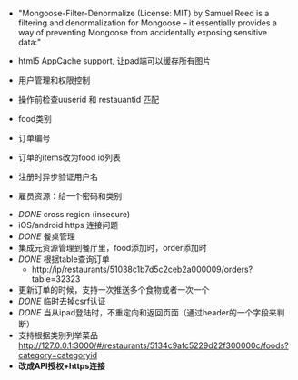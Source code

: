 + "Mongoose-Filter-Denormalize (License: MIT) by Samuel Reed is a filtering and
    denormalization for Mongoose – it essentially provides a way of preventing
    Mongoose from accidentally exposing sensitive data:"

+ html5 AppCache support, 让pad端可以缓存所有图片
+ 用户管理和权限控制
+ 操作前检查uuserid 和 restauantid 匹配
+ food类别
+ 订单编号
+ 订单的items改为food id列表
+ 注册时异步验证用户名
+ 雇员资源：给一个密码和类别
* *DONE* cross region (insecure)
* iOS/android https 连接问题
* *DONE* 餐桌管理
* 集成元资源管理到餐厅里，food添加时，order添加时
* *DONE* 根据table查询订单
  - http://ip/restaurants/51038c1b7d5c2ceb2a000009/orders?table=32323
* 更新订单的时候，支持一次推送多个食物或者一次一个
* *DONE* 临时去掉csrf认证
* *DONE* 当从ipad登陆时，不重定向和返回页面（通过header的一个字段来判断）
* 支持根据类别列举菜品
http://127.0.0.1:3000/#/restaurants/5134c9afc5229d22f300000c/foods?category=categoryid
* **改成API授权+https连接**
